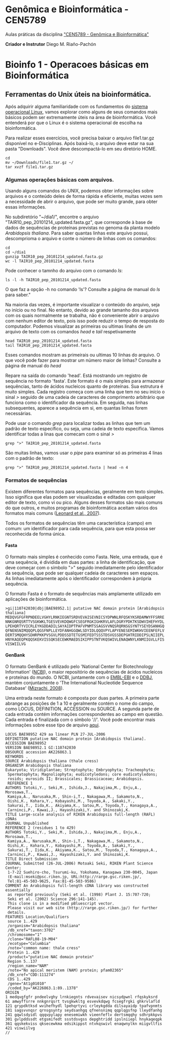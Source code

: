 # Genômica e Bioinformática - CEN5789 
Aulas práticas da disciplina ["CEN5789 - Genômica e Bioinformática"](https://uspdigital.usp.br/janus/componente/disciplinasOferecidasInicial.jsf?action=3&sgldis=CEN5789)

__Criador e Instrutor__
Diego M. Riaño-Pachón

# Bioinfo 1 - Operacoes básicas em Bioinformática

## Ferramentas do Unix úteis na bioinformática.

Após adquirir alguma familiaridade com os fundamentos do [sistema operacional Linux](unix.md), vamos explorar como alguns de seus comandos mais básicos podem ser extremamente úteis na área de bioinformática. Você entenderá por que o Linux é o sistema operacional de escolha na bioinformática.

Para realizar esses exercícios, você precisa baixar o arquivo file1.tar.gz disponível no e-Disciplinas. Após baixá-lo, o arquivo deve estar na sua pasta "Downloads". Você deve descompactá-lo em seu diretório HOME.

```
cd
mv ~/Downloads/file1.tar.gz ~/
tar xvzf file1.tar.gz
```

### Algumas operações básicas com arquivos.

Usando alguns comandos do UNIX, podemos obter informações sobre arquivos e o conteúdo deles de forma rápida e eficiente, muitas vezes sem a necessidade de abrir o arquivo, que pode ser muito grande, para obter essas informações.

No subdiretório "~/dia1/", encontre o arquivo "TAIR10_pep_20101214_updated.fasta.gz", que corresponde à base de dados de sequências de proteínas previstas no genoma da planta modelo _Arabidopsis thaliana_. Para saber quantas linhas este arquivo possui, descomprioma o arquivo e conte o número de linhas com os comandos:

```
cd 
cd ~/dia1
gunzip TAIR10_pep_20101214_updated.fasta.gz
wc -l TAIR10_pep_20101214_updated.fasta
```
Pode conhecer o tamnho do arquivo com o comando _ls_:

```
ls -l -h TAIR10_pep_20101214_updated.fasta
```

O que faz a opção -h no comando 'ls'? Consulte a página de manual do _ls_ para saber."

Na maioria das vezes, é importante visualizar o conteúdo do arquivo, seja no início ou no final.  No entanto, devido ao grande tamanho dos arquivos com os quais normalmente se trabalha, não é conveniente abrir o arquivo com nenhum editor de texto, pois isso pode reduzir o tempo de resposta do computador. Podemos visualizar as primeiras ou ultimas linahs de um arquivo de texto com os comandos  _head_ e _tail_ respetivamente

```
head TAIR10_pep_20101214_updated.fasta
tail TAIR10_pep_20101214_updated.fasta
```
Esses comandos mostram as primeirais ou ultimas 10 linhas do arquivo. O que você pode fazer para mostrar um número maior de linhas? Consulte a página de manual do  _head_ 

Repare na saída do comando 'head'. Está mostrando um registro de sequência no formato 'fasta'. Este formato é o mais simples para armazenar sequências, tanto de ácidos nucleicos quanto de proteínas. Sua estrutura é muito simples. Cada registro começa com uma linha que tem no seu início o sinal _>_ seguido de uma cadeia de caracteres de comprimento arbitrário que funciona como o identificador da sequência. Em seguida, nas linhas subsequentes, aparece a sequência em si, em quantas linhas forem necessárias.

Pode usar o comando _grep_ para localizar todas as linhas que tem um padrão de texto específico, ou seja, uma cadeia de texto específica. Vamos identificar todas a linas que comecam com o sinal _>_

```
grep ">" TAIR10_pep_20101214_updated.fasta
```

São muitas linhas, vamos usar o _pipe_ para examinar só as primeiras 4 linas com o padrão de texto:

```
grep ">" TAIR10_pep_20101214_updated.fasta | head -n 4
```

### Formatos de sequências

Existem diferentes formatos para sequências, geralmente em texto simples. Isso significa que elas podem ser visualizadas e editadas com qualquer editor de texto, como vi ou pico. Alguns desses formatos são mais comuns do que outros, e muitos programas de bioinformática aceitam vários dos formatos mais comuns ([Leonard et al., 2007](https://pubmed.ncbi.nlm.nih.gov/18428774/)).

Todos os formatos de sequências têm uma característica (campo) em comum: um identificador para cada sequência, para que esta possa ser reconhecida de forma única.

#### Fasta

O formato mais simples é conhecido como Fasta. Nele, uma entrada, que é uma sequência, é dividida em duas partes: a linha de identificação, que deve começar com o símbolo ">" seguido imediatamente pelo identificador da sequência, que pode ser qualquer cadeia de caracteres sem espaços. As linhas imediatamente após o identificador correspondem à própria sequência.

O formato Fasta é o formato de sequências mais amplamente utilizado em aplicações de bioinformática.

```
>gi|110742030|dbj|BAE98952.1| putative NAC domain protein [Arabidopsis thaliana]
MEDQVGFGFRPNDEELVGHYLRNKIEGNTSRDVEVAISEVNICSYDPWNLRFQSKYKSRDAMWYFFSRRE
NNKGNRQSRTTVSGKWKLTGESVEVKDQWGFCSEGFRGKIGHKRVLAFLDGRYPDKTKSDWVIHEFHYDL
LPEHQRTYVICRLEYKGDDADILSAYAIDPTPAFVPNMTSSAGSVVNQSRQRNSGSYNTYSEYDSANHGQ
QFNENSNIMQQQPLQGSFNPLLEYDFANHGGQWLSDYIDLQQQVPYLAPYENESEMIWKHVIEENFEFLV
DERTSMQQHYSDHRPKKPVSGVLPDDSSDTETGSMIFEDTSSSTDSVGSSDEPGHTRIDDIPSLNIIEPL
HNYKAQEQPKQQSKEKVISSQKSECEWKMAEDSIKIPPSTNTVKQSWIVLENAQWNYLKNMIIGVLLFIS
VISWIILVG
```

#### GenBank

O formato GenBank é utilizado pelo 'National Center for Biotechnology Information' ([NCBI](https://www.ncbi.nlm.nih.gov/)), o maior repositório de sequências de ácidos nucleicos e proteínas do mundo. O NCBI, juntamente com o [EMBL-EBI](https://www.ebi.ac.uk/) e o [DDBJ](https://www.ddbj.nig.ac.jp/), mantém conjuntamente o 'The International Nucleotide Sequence Database' ([Mizrachi, 2008](https://pubmed.ncbi.nlm.nih.gov/27896718/)).

Uma entrada neste formato é composta por duas partes. A primeira parte abrange as posições de 1 a 10 e geralmente contém o nome do campo, como LOCUS, DEFINITION, ACCESSION ou SOURCE. A segunda parte de cada entrada contém informações correspondentes ao campo em questão. Cada entrada é finalizada com o símbolo '//'. Você pode encontrar mais informações sobre esse tipo de arquivo [aqui](http://www.ncbi.nlm.nih.gov/Sitemap/samplerecord.html).

```
LOCUS BAE98952 429 aa linear PLN 27-JUL-2006
DEFINITION putative NAC domain protein [Arabidopsis thaliana].
ACCESSION BAE98952
VERSION BAE98952.1 GI:110742030
DBSOURCE accession AK226863.1
KEYWORDS .
SOURCE Arabidopsis thaliana (thale cress)
ORGANISM Arabidopsis thaliana
Eukaryota; Viridiplantae; Streptophyta; Embryophyta; Tracheophyta;
 Spermatophyta; Magnoliophyta; eudicotyledons; core eudicotyledons;
 rosids; eurosids II; Brassicales; Brassicaceae; Arabidopsis.
 REFERENCE 1
AUTHORS Totoki,Y., Seki,M., Ishida,J., Nakajima,M., Enju,A., Morosawa,T.,
 Kamiya,A., Narusaka,M., Shin-i,T., Nakagawa,M., Sakamoto,N.,
 Oishi,K., Kohara,Y., Kobayashi,M., Toyoda,A., Sakaki,Y.,
 Sakurai,T., Iida,K., Akiyama,K., Satou,M., Toyoda,T., Konagaya,A.,
 Carninci,P., Kawai,J., Hayashizaki,Y. and Shinozaki,K.
TITLE Large-scale analysis of RIKEN Arabidopsis full-length (RAFL) cDNAs
JOURNAL Unpublished
REFERENCE 2 (residues 1 to 429)
AUTHORS Totoki,Y., Seki,M., Ishida,J., Nakajima,M., Enju,A., Morosawa,T.,
 Kamiya,A., Narusaka,M., Shin-i,T., Nakagawa,M., Sakamoto,N.,
 Oishi,K., Kohara,Y., Kobayashi,M., Toyoda,A., Sakaki,Y.,
 Sakurai,T., Iida,K., Akiyama,K., Satou,M., Toyoda,T., Konagaya,A.,
 Carninci,P., Kawai,J., Hayashizaki,Y. and Shinozaki,K.
TITLE Direct Submission
JOURNAL Submitted (26-JUL-2006) Motoaki Seki, RIKEN Plant Science Center;
 1-7-22 Suehiro-cho, Tsurumi-ku, Yokohama, Kanagawa 230-0045, Japan
 (E-mail:mseki@psc.riken.jp, URL:http://rarge.gsc.riken.jp/,
 Tel:81-45-503-9625, Fax:81-45-503-9586)
COMMENT An Arabidopsis full-length cDNA library was constructed essentially
 as reported previously (Seki et al. (1998) Plant J. 15:707-720;
 Seki et al. (2002) Science 296:141-145).
 This clone is in a modified pBluescript vector.
 Please visit our web site (http://rarge.gsc.riken.jp/) for further
 details.
FEATURES Location/Qualifiers
 source 1..429
 /organism="Arabidopsis thaliana"
 /db_xref="taxon:3702"
 /chromosome="1"
 /clone="RAFL08-19-M04"
 /ecotype="Columbia"
 /note="common name: thale cress"
 Protein 1..429
 /product="putative NAC domain protein"
 Region 5..137
 /region_name="NAM"
 /note="No apical meristem (NAM) protein; pfam02365"
 /db_xref="CDD:111274"
 CDS 1..429
 /gene="At1g01010"
 /coded_by="AK226863.1:89..1378"
ORIGIN
1 medqvgfgfr pndeelvghy lrnkiegnts rdvevaisev nicsydpwnl rfqskyksrd
61 amwyffsrre nnkgnrqsrt tvsgkwkltg esvevkdqwg fcsegfrgki ghkrvlafld
121 grypdktksd wvihefhydl lpehqrtyvi crleykgdda dilsayaidp tpafvpnmts
181 sagsvvnqsr qrnsgsynty seydsanhgq qfnensnimq qqplqgsfnp lleydfanhg
241 gqwlsdyidl qqqvpylapy enesemiwkh vieenfeflv dertsmqqhy sdhrpkkpvs
301 gvlpddssdt etgsmifedt ssstdsvgss depghtridd ipslniiepl hnykaqeqpk
361 qqskekviss qksecewkma edsikippst ntvkqswivl enaqwnylkn miigvllfis
421 viswiilvg
//
```
